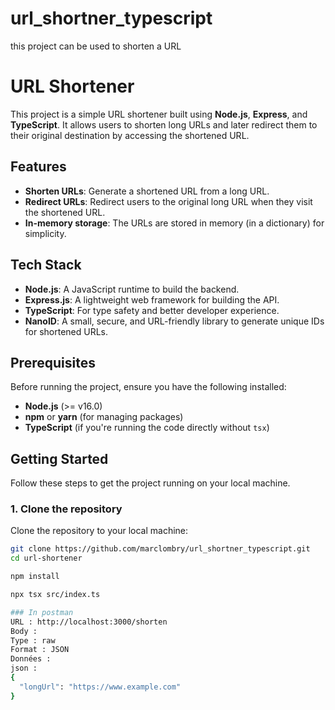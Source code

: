 # url_shortner_typescript
 this project can be used to shorten a URL

# URL Shortener

This project is a simple URL shortener built using **Node.js**, **Express**, and **TypeScript**. It allows users to shorten long URLs and later redirect them to their original destination by accessing the shortened URL.

## Features

- **Shorten URLs**: Generate a shortened URL from a long URL.
- **Redirect URLs**: Redirect users to the original long URL when they visit the shortened URL.
- **In-memory storage**: The URLs are stored in memory (in a dictionary) for simplicity.

## Tech Stack

- **Node.js**: A JavaScript runtime to build the backend.
- **Express.js**: A lightweight web framework for building the API.
- **TypeScript**: For type safety and better developer experience.
- **NanoID**: A small, secure, and URL-friendly library to generate unique IDs for shortened URLs.

## Prerequisites

Before running the project, ensure you have the following installed:

- **Node.js** (>= v16.0)
- **npm** or **yarn** (for managing packages)
- **TypeScript** (if you're running the code directly without `tsx`)

## Getting Started

Follow these steps to get the project running on your local machine.

### 1. Clone the repository

Clone the repository to your local machine:

```bash
git clone https://github.com/marclombry/url_shortner_typescript.git
cd url-shortener

npm install

npx tsx src/index.ts

### In postman
URL : http://localhost:3000/shorten
Body :
Type : raw
Format : JSON
Données :
json :
{
  "longUrl": "https://www.example.com"
}

